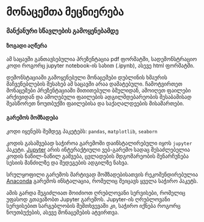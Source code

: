 # მონაცემთა მეცნიერება
### მანქანური სწავლების გამოყენებამდე


#### ზოგადი აღწერა

ამ საცავში განთავსებულია პრეზენტაცია pdf ფორმატში, სადემონსტრაციო კოდი როგორც jupyter notebook-ის სახით (.ipynb), ასევე html ფორმატში.

დემონსტაციაში გამოყენებული მონაცემები დუბლინის ხმაურის მაჩვენებლების შესახებ ამ საცავში არაა დამატებული. ჩამოტვირთეთ მონაცემები პრეზენტაციაში მითითებული ბმულიდან, ამოიღეთ ფაილები არქივიდან და ამოღებული ფაილების ადგილმდებარეობის შესაბამისად შეასწორეთ ნოუთბუქში ფაილებისა და საქაღალდეების მისამართები.

#### გარემოს მომზადება

კოდი იყენებს შემდეგ პაკეტებს:
`pandas`, `matplotlib`, `seaborn`

კოდის გასაშვებად საჭიროა გარემოში დაინსტალირებული იყოს `jupyter` პაკეტი.
[Jupyter](http://jupyter.org/) არის ინტერაქტიული ვებ-გარემო სადაც შესაძლებელია კოდის ნაწილ-ნაწილ გაშვება, ცვლადების მდგომარეობის შენარჩუნება სესიის მანძილზე და შედეგების ადგილზე ნახვა.

სრულყოფილი გარემოს მარტივად მომზადებისათვის რეკომენდირებულია [Anaconda](https://www.anaconda.com/) გარემოს ინსტალაცია, რომელიც შეიცავს ყველა საჭირო პაკეტს.

ამის გარდა შეგიძლიათ მოიძიოთ ღრუბლოვანი სერვისები, რომელიც უფასოდ გთავაზობთ Jupyter გარემოს. Jupyter-ის ღრუბლოვანი სერვისებით სარგებლობის შემთხვევაში კი, საჭირო იქნება როგორც ნოუთბუქების, ასევე მონაცემების ატვირთვა.
